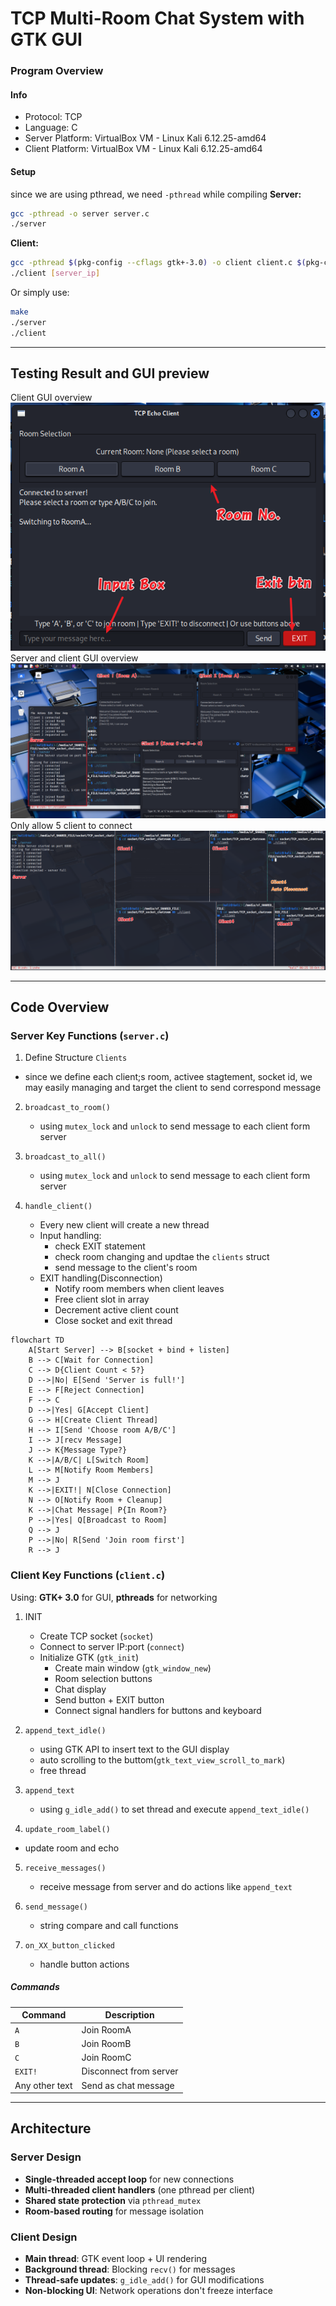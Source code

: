 # TCP Multi-Room Chat System with GTK GUI

### Program Overview

#### Info
- Protocol: TCP
- Language: C
- Server Platform: VirtualBox VM - Linux Kali 6.12.25-amd64
- Client Platform: VirtualBox VM - Linux Kali 6.12.25-amd64

#### Setup
since we are using pthread, we need `-pthread` while compiling
**Server:**
```bash
gcc -pthread -o server server.c
./server
```

**Client:**
```bash
gcc -pthread $(pkg-config --cflags gtk+-3.0) -o client client.c $(pkg-config --libs gtk+-3.0)
./client [server_ip]
```

Or simply use:
```bash
make
./server
./client
```
---

## Testing Result and GUI preview
Client GUI overview
![](GUI.png)
Server and client GUI overview
![](GUI_contact.png)
Only allow 5 client to connect
![](GUI_connect.png)

---

## Code Overview

### Server Key Functions (`server.c`)

1. Define Structure `Clients`
- since we define each client;s room, activee stagtement, socket id, we may easily managing and target the client to send correspond message

2. `broadcast_to_room()`
   - using `mutex_lock` and `unlock` to send message to each client form server

3. `broadcast_to_all()`
   - using `mutex_lock` and `unlock` to send message to each client form server


3. `handle_client()`
   - Every new client will create a new thread
   - Input handling:
      - check EXIT statement
      - check room changing and updtae the `clients` struct
      - send message to the client's room
   - EXIT handling(Disconnection)
      - Notify room members when client leaves
      - Free client slot in array
      - Decrement active client count
      - Close socket and exit thread

```mermaid
flowchart TD
    A[Start Server] --> B[socket + bind + listen]
    B --> C[Wait for Connection]
    C --> D{Client Count < 5?}
    D -->|No| E[Send 'Server is full!']
    E --> F[Reject Connection]
    F --> C
    D -->|Yes| G[Accept Client]
    G --> H[Create Client Thread]
    H --> I[Send 'Choose room A/B/C']
    I --> J[recv Message]
    J --> K{Message Type?}
    K -->|A/B/C| L[Switch Room]
    L --> M[Notify Room Members]
    M --> J
    K -->|EXIT!| N[Close Connection]
    N --> O[Notify Room + Cleanup]
    K -->|Chat Message| P{In Room?}
    P -->|Yes| Q[Broadcast to Room]
    Q --> J
    P -->|No| R[Send 'Join room first']
    R --> J
```

### Client Key Functions (`client.c`)

Using: **GTK+ 3.0** for GUI, **pthreads** for networking

1. INIT
   - Create TCP socket (`socket`)
   - Connect to server IP:port (`connect`)
   - Initialize GTK (`gtk_init`)
      - Create main window (`gtk_window_new`)
      - Room selection buttons
      - Chat display
      - Send button + EXIT button
      - Connect signal handlers for buttons and keyboard

2. `append_text_idle()`
   - using GTK API to insert text to the GUI display
   - auto scrolling to the buttom(`gtk_text_view_scroll_to_mark`)
   - free thread

3. `append_text`
   - using `g_idle_add()` to set thread and execute `append_text_idle()`

4.   `update_room_label()`
   - update room and echo

5. `receive_messages()`
   - receive message from server and do actions like `append_text`

6. `send_message()`
   - string compare and call functions

7. `on_XX_button_clicked`
   - handle button actions

##### Commands

| Command | Description |
|---------|-------------|
| `A` | Join RoomA |
| `B` | Join RoomB |
| `C` | Join RoomC |
| `EXIT!` | Disconnect from server |
| Any other text | Send as chat message |

---

## Architecture

### Server Design
- **Single-threaded accept loop** for new connections
- **Multi-threaded client handlers** (one pthread per client)
- **Shared state protection** via `pthread_mutex`
- **Room-based routing** for message isolation

### Client Design
- **Main thread**: GTK event loop + UI rendering
- **Background thread**: Blocking `recv()` for messages
- **Thread-safe updates**: `g_idle_add()` for GUI modifications
- **Non-blocking UI**: Network operations don't freeze interface
